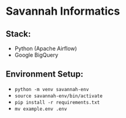 # Savannah Informatics
## Stack:
- Python (Apache Airflow)
- Google BigQuery

## Environment Setup:
- ``python -m venv savannah-env``
- ``source savannah-env/bin/activate``
- ``pip install -r requirements.txt``
- ``mv example.env .env``
